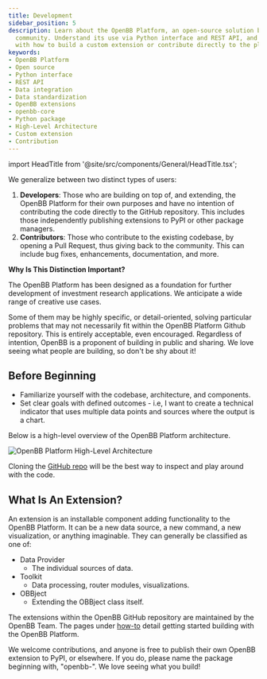 ```yaml
---
title: Development
sidebar_position: 5
description: Learn about the OpenBB Platform, an open-source solution built by the
  community. Understand its use via Python interface and REST API, and acquaint yourself
  with how to build a custom extension or contribute directly to the platform
keywords:
- OpenBB Platform
- Open source
- Python interface
- REST API
- Data integration
- Data standardization
- OpenBB extensions
- openbb-core
- Python package
- High-Level Architecture
- Custom extension
- Contribution
---
```


import HeadTitle from '@site/src/components/General/HeadTitle.tsx';

<HeadTitle title="Development - Explanation | OpenBB Platform Docs" />

We generalize between two distinct types of users:

1. **Developers**: Those who are building on top of, and extending, the OpenBB Platform for their own purposes and have no intention of contributing the code directly to the GitHub repository. This includes those independently publishing extensions to PyPI or other package managers.
2. **Contributors**: Those who contribute to the existing codebase, by opening a Pull Request, thus giving back to the community.  This can include bug fixes, enhancements, documentation, and more.

**Why Is This Distinction Important?**

The OpenBB Platform has been designed as a foundation for further development of investment research applications. We anticipate a wide range of creative use cases.

Some of them may be highly specific, or detail-oriented, solving particular problems that may not necessarily fit within the OpenBB Platform Github repository. This is entirely acceptable, even encouraged. Regardless of intention, OpenBB is a proponent of building in public and sharing. We love seeing what people are building, so don't be shy about it!


## Before Beginning

- Familiarize yourself with the codebase, architecture, and components.
- Set clear goals with defined outcomes - i.e, I want to create a technical indicator that uses multiple data points and sources where the output is a chart.

Below is a high-level overview of the OpenBB Platform architecture.

<picture>
  <source media="(prefers-color-scheme: dark)" srcset="https://github.com/OpenBB-finance/OpenBBTerminal/assets/48914296/6125cbf2-ff5b-4cd8-b5b8-452cd8d84418"/>
  <img alt="OpenBB Platform High-Level Architecture" src="https://github.com/OpenBB-finance/OpenBBTerminal/assets/48914296/6125cbf2-ff5b-4cd8-b5b8-452cd8d84418"/>
</picture>

Cloning the [GitHub repo](https://github.com/OpenBB-finance/OpenBBTerminal) will be the best way to inspect and play around with the code.

## What Is An Extension?

An extension is an installable component adding functionality to the OpenBB Platform. It can be a new data source, a new command, a new visualization, or anything imaginable. They can generally be classified as one of:

- Data Provider
  - The individual sources of data.
- Toolkit
  - Data processing, router modules, visualizations.
- OBBject
  - Extending the OBBject class itself.

The extensions within the OpenBB GitHub repository are maintained by the OpenBB Team. The pages under [how-to](how-to/add_obbject_extension) detail getting started building with the OpenBB Platform.

We welcome contributions, and anyone is free to publish their own OpenBB extension to PyPI, or elsewhere. If you do, please name the package beginning with, "openbb-". We love seeing what you build!
